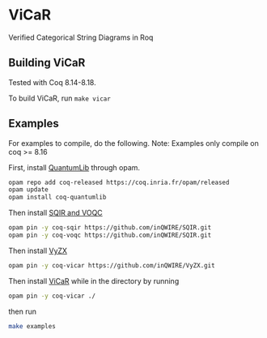 # ViCaR

Verified Categorical String Diagrams in Roq

## Building ViCaR

Tested with Coq 8.14-8.18.

To build ViCaR, run `make vicar`


## Examples

For examples to compile, do the following. Note: Examples only compile on coq >= 8.16

First, install [QuantumLib](https://github.com/inQWIRE/QuantumLib) through opam.

```bash
opam repo add coq-released https://coq.inria.fr/opam/released
opam update
opam install coq-quantumlib
```

Then install [SQIR and VOQC](https://github.com/inQWIRE/SQIR)

```bash
opam pin -y coq-sqir https://github.com/inQWIRE/SQIR.git
opam pin -y coq-voqc https://github.com/inQWIRE/SQIR.git
```

Then install [VyZX](https://github.com/inQWIRE/VyZX)

```bash
opam pin -y coq-vicar https://github.com/inQWIRE/VyZX.git
```

Then install [ViCaR](https://github.com/inQWIRE/ViCaR) while in the directory by running

```bash
opam pin -y coq-vicar ./
```

then run

```bash
make examples
```
